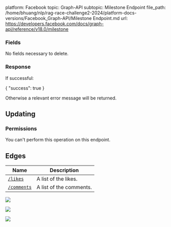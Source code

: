 platform: Facebook
topic: Graph-API
subtopic: Milestone Endpoint
file_path: /home/bhuang/nlp/rag-race-challenge2-2024/platform-docs-versions/Facebook_Graph-API/Milestone Endpoint.md
url: https://developers.facebook.com/docs/graph-api/reference/v18.0/milestone

### Fields

No fields necessary to delete.

### Response

If successful:

{
  "success": true
}

Otherwise a relevant error message will be returned.

## Updating

### Permissions

You can't perform this operation on this endpoint.

## Edges

| Name | Description |
| --- | --- |
| [`/likes`](https://developers.facebook.com/docs/graph-api/reference/object/likes) | A list of the likes. |
| [`/comments`](https://developers.facebook.com/docs/graph-api/reference/object/comments) | A list of the comments. |

![](https://www.facebook.com/tr?id=675141479195042&ev=PageView&noscript=1)

![](https://www.facebook.com/tr?id=574561515946252&ev=PageView&noscript=1)

![](https://www.facebook.com/tr?id=1754628768090156&ev=PageView&noscript=1)
